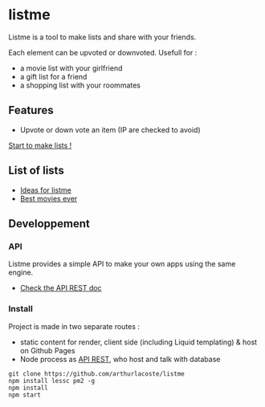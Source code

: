 # listme

Listme is a tool to make lists and share with your friends.

Each element can be upvoted or downvoted. Usefull for :
- a movie list with your girlfriend
- a gift list for a friend
- a shopping list with your roommates

## Features

- Upvote or down vote an item (IP are checked to avoid)

[Start to make lists !](https://listme.irz.fr)

## List of lists

- [Ideas for listme](https://listme.irz.fr/#ByPKjG4xz)
- [Best movies ever](https://listme.irz.fr/#SkLDW7Exf)

## Developpement

### API

Listme provides a simple API to make your own apps using the same engine.

- [Check the API REST doc](https://listme.irz.fr/doc/)

### Install

Project is made in two separate routes :
- static content for render, client side (including Liquid templating) & host on Github Pages
- Node process as [API REST](https://listme.irz.fr/doc/), who host and talk with database

```shell
git clone https://github.com/arthurlacoste/listme
npm install lessc pm2 -g
npm install
npm start
```
